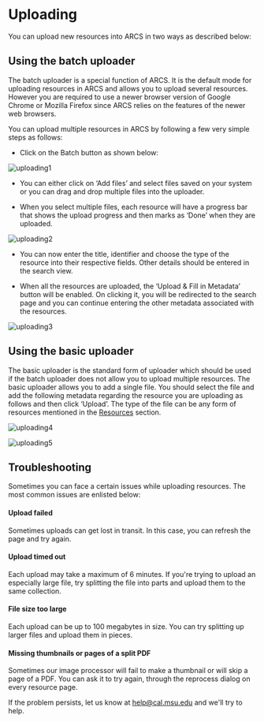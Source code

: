 Uploading
=========
You can upload new resources into ARCS in two ways as described below:

Using the batch uploader
------------------------

The batch uploader is a special function of ARCS. It is the default mode for
uploading resources in ARCS and allows you to upload several resources. However
you are required to use a newer browser version of Google Chrome or Mozilla
Firefox since ARCS relies on the features of the newer web browsers.
 
You can upload multiple resources in ARCS by following a few very simple steps
as follows:

- Click on the Batch button as shown below:

![uploading1](../img/docs/uploading-1.png)

- You can either click on ‘Add files’ and select files saved on your system or
  you can drag and drop multiple files into the uploader.

- When you select multiple files, each resource will have a progress bar that
  shows the upload progress and then marks as ‘Done’ when they are uploaded.

![uploading2](../img/docs/uploading-2.png)

- You can now enter the title, identifier and choose the type of the resource
  into their respective fields. Other details should be entered in the search
  view.

- When all the resources are uploaded, the ‘Upload & Fill in Metadata’ button
  will be enabled. On clicking it, you will be redirected to the search page
  and you can continue entering the other metadata associated with the
  resources.

![uploading3](../img/docs/uploading-3.png)

Using the basic uploader
------------------------

The basic uploader is the standard form of uploader which should be used if the
batch uploader does not allow you to upload multiple resources. The basic
uploader allows you to add a single file. You should select the file and add
the following metadata regarding the resource you are uploading as follows and
then click ‘Upload’. The type of the file can be any form of resources
mentioned in the [Resources](resources) section. 

![uploading4](../img/docs/uploading-4.png)

![uploading5](../img/docs/uploading-5.png)

Troubleshooting
---------------

Sometimes you can face a certain issues while uploading resources. The most
common issues are enlisted below:

#### Upload failed
Sometimes uploads can get lost in transit. In this case, you can refresh the
page and try again.

#### Upload timed out
Each upload may take a maximum of 6 minutes. If you're trying to upload an
especially large file, try splitting the file into parts and upload them to the
same collection.

#### File size too large
Each upload can be up to 100 megabytes in size. You can try splitting up larger
files and upload them in pieces.

#### Missing thumbnails or pages of a split PDF
Sometimes our image processor will fail to make a thumbnail or will skip a page
of a PDF. You can ask it to try again, through the reprocess dialog on every
resource page.

If the problem persists, let us know at help@cal.msu.edu and we'll try to help.
